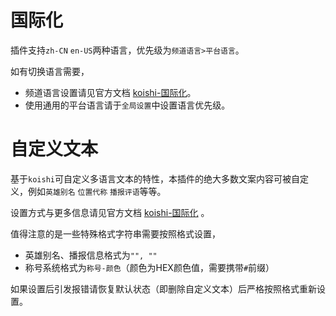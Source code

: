 # 国际化
插件支持`zh-CN` `en-US`两种语言，优先级为`频道语言>平台语言`。

如有切换语言需要，
* 频道语言设置请见官方文档 [koishi-国际化](https://koishi.chat/zh-CN/manual/usage/customize.html#%E5%9B%BD%E9%99%85%E5%8C%96)。  
* 使用通用的平台语言请于`全局设置`中设置语言优先级。

# 自定义文本
基于`koishi`可自定义多语言文本的特性，本插件的绝大多数文案内容可被自定义，例如`英雄别名` `位置代称` `播报评语`等等。

设置方式与更多信息请见官方文档 [koishi-国际化](https://koishi.chat/zh-CN/manual/usage/customize.html#%E5%9B%BD%E9%99%85%E5%8C%96) 。

值得注意的是一些特殊格式字符串需要按照格式设置，
- 英雄别名、播报信息格式为`"", ""`
- 称号系统格式为`称号-颜色`（颜色为HEX颜色值，需要携带`#`前缀）

如果设置后引发报错请恢复默认状态（即删除自定义文本）后严格按照格式重新设置。
